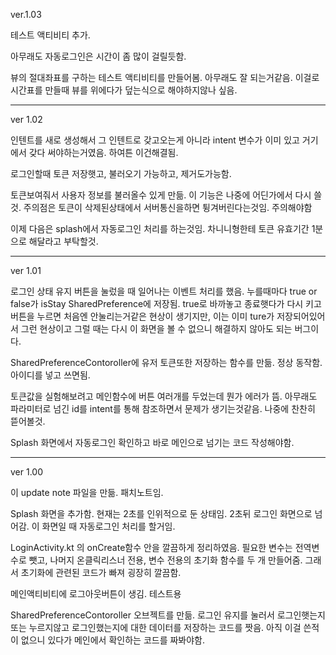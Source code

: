 ver.1.03

테스트 액티비티 추가.

아무래도 자동로그인은 시간이 좀 많이 걸릴듯함. 

뷰의 절대좌표를 구하는 테스트 액티비티를 만들어봄. 아무래도 잘 되는거같음. 이걸로 시간표를 만들때 뷰를 위에다가 덮는식으로 해야하지않나 싶음.

*****
ver 1.02

인텐트를 새로 생성해서 그 인텐트로 갖고오는게 아니라 intent 변수가 이미 있고 거기에서 갖다 써야하는거였음. 하여튼 이건해결됨.

로그인할때 토큰 저장햇고, 불러오기 가능하고, 제거도가능함.

토큰보여줘서 사용자 정보를 불러올수 있게 만듦. 이 기능은 나중에 어딘가에서 다시 쓸 것.
주의점은 토큰이 삭제된상태에서 서버통신을하면 튕겨버린다는것임. 주의해야함

이제 다음은 splash에서 자동로그인 처리를 하는것임. 차니니형한테 토큰 유효기간 1분으로 해달라고 부탁할것.

*****
ver 1.01

로그인 상태 유지 버튼을 눌렀을 때 일어나는 이벤트 처리를 했음.  누를때마다 true or false가 isStay SharedPreference에 저장됨.
 true로 바까놓고 종료햇다가 다시 키고 버튼을 누르면 처음엔 안눌리는거같은 현상이 생기지만, 이는 이미 ture가 저장되어있어서 그런 현상이고 그럴 때는 다시 이 화면을 볼 수 없으니 해결하지 않아도 되는 버그이다.

SharedPreferenceContoroller에 유저 토큰또한 저장하는 함수를 만듦. 정상 동작함. 아이디를 넣고 쓰면됨.

토큰값을 실험해보려고 메인함수에 버튼 여러개를 두었는데 뭔가 에러가 뜸.
아무래도 파라미터로 넘긴 id를 intent를 통해 참조하면서 문제가 생기는것같음. 나중에 찬찬히 뜯어볼것.

Splash 화면에서 자동로그인 확인하고 바로 메인으로 넘기는 코드 작성해야함.

*****

ver 1.00

이 update note 파일을 만듦. 패치노트임.

Splash 화면을 추가함. 현재는 2초를 인위적으로 둔 상태임. 2초뒤 로그인 화면으로 넘어감. 이 화면일 때 자동로그인 처리를 할거임. 

LoginActivity.kt 의 onCreate함수 안을 깔끔하게 정리하였음. 필요한 변수는 전역변수로 뺏고, 나머지 온클릭리스너 전용, 변수 전용의 초기화 함수를 두 개 만들어줌. 그래서 초기화에 관련된 코드가 빠져 굉장히 깔끔함.

메인액티비티에 로그아웃버튼이 생김. 테스트용 

SharedPreferenceContoroller 오브젝트를 만듦. 로그인 유지를 눌러서 로그인햇는지 또는 누르지않고 로그인했는지에 대한 데이터를 저장하는 코드를 짯음. 아직 이걸 쓴적이 없으니 있다가 메인에서 확인하는 코드를 짜봐야함.